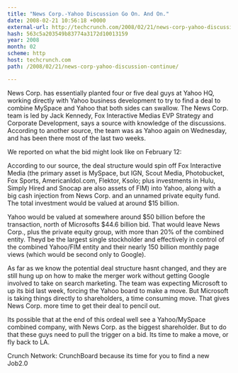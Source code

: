 ```yaml
---
title: "News Corp.-Yahoo Discussion Go On. And On."
date: 2008-02-21 10:56:18 +0000
external-url: http://techcrunch.com/2008/02/21/news-corp-yahoo-discussion-continue/
hash: 563c5a203549b83774a3172d10013159
year: 2008
month: 02
scheme: http
host: techcrunch.com
path: /2008/02/21/news-corp-yahoo-discussion-continue/

---
```


News Corp. has essentially planted four or five deal guys at Yahoo HQ, working directly with Yahoo business development to try to find a deal to combine MySpace and Yahoo that both sides can swallow. The News Corp. team is led by Jack Kennedy, Fox Interactive Medias EVP Strategy and Corporate Development, says a source with knowledge of the discussions. According to another source, the team was as Yahoo again on Wednesday, and has been there most of the last two weeks.

We reported on what the bid might look like on February 12:

According to our source, the deal structure would spin off Fox Interactive Media (the primary asset is MySpace, but IGN, Scout Media, Photobucket, Fox Sports, AmericanIdol.com, Flektor, Ksolo; plus investments in Hulu, Simply Hired and Snocap are also assets of FIM) into Yahoo, along with a big cash injection from News Corp. and an unnamed private equity fund. The total investment would be valued at around $15 billion.

Yahoo would be valued at somewhere around $50 billion before the transaction, north of Microsofts $44.6 billion bid. That would leave News Corp., plus the private equity group, with more than 20% of the combined entity. Theyd be the largest single stockholder and effectively in control of the combined Yahoo/FIM entity and their nearly 150 billion monthly page views (which would be second only to Google).

As far as we know the potential deal structure hasnt changed, and they are still hung up on how to make the merger work without getting Google involved to take on search marketing. The team was expecting Microsoft to up its bid last week, forcing the Yahoo board to make a move. But Microsoft is taking things directly to shareholders, a time consuming move. That gives News Corp. more time to get their deal to pencil out.

Its possible that at the end of this ordeal well see a Yahoo/MySpace combined company, with News Corp. as the biggest shareholder.  But to do that these guys need to pull the trigger on a bid. Its time to make a move, or fly back to LA.

Crunch Network:  CrunchBoard because its time for you to find a new Job2.0
